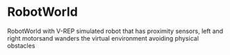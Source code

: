 # RobotWorld
RobotWorld with V-REP simulated robot that has proximity sensors, left and right motorsand wanders the virtual environment avoiding physical obstacles
